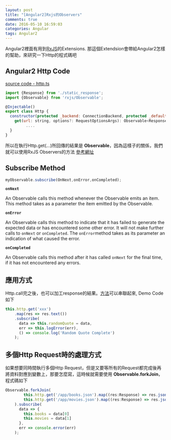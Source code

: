 ```yaml
---
layout: post
title: "[Angular2]Rxjs的Observers"
comments: true
date: 2016-05-10 16:59:03
categories: Angular
tags: Angular2
---
```


Angular2裡面有用到[RxJS](https://github.com/Reactive-Extensions/RxJS)的Extensions. 那這個Extendsion會帶給Angular2怎樣的幫助，來研究一下Http的程式碼吧

<!-- more -->

## Angular2 Http Code

[source code - http.ts](https://github.com/angular/angular/blob/master/modules/%40angular/http/src/http.ts)

```javascript
import {Response} from './static_response';
import {Observable} from 'rxjs/Observable';

@Injectable()
export class Http {
  constructor(protected _backend: ConnectionBackend, protected _defaultOptions: RequestOptions) {}
	get(url: string, options?: RequestOptionsArgs): Observable<Response> {
         ....
  }
}

```

所以在執行Http.get(...)所回傳的結果是 **Observable<Response>**，因為這樣子的關係，我們就可以使用RxJS Observers的方法 [參考網址](http://reactivex.io/documentation/observable.html)

## Subscribe Method

```javascript
myObservable.subscribe(OnNext,onError,onCompleted);
```

**`onNext`**

An Observable calls this method whenever the Observable emits an item. This method takes as a parameter the item emitted by the Observable.

**`onError`**

An Observable calls this method to indicate that it has failed to generate the expected data or has encountered some other error. It will not make further calls to `onNext` or `onCompleted`. The `onError`method takes as its parameter an indication of what caused the error.

**`onCompleted`**

An Observable calls this method after it has called `onNext` for the final time, if it has not encountered any errors.

## 應用方式

Http.call完之後，也可以加工response的結果。[方法](http://reactivex.io/documentation/operators.html)可以串聯起來, Demo Code如下

```javascript
this.http.get('xxx')
    .map(res => res.text())
    .subscribe(
      data => this.randomQuote = data,
      err => this.logError(err),
      () => console.log('Random Quote Complete')
    );
```



## 多個Http Request時的處理方式

如果想要同時間執行多個Http Request，但是又要等所有的Request都完成後再將資料對應到變數上，那要怎麼寫，這時候就需要使用 **Observable.forkJoin**，程式碼如下

```javascript
Observable.forkJoin(
        this.http.get('/app/books.json').map((res:Response) => res.json()),
        this.http.get('/app/movies.json').map((res:Response) => res.json())
    ).subscribe(
      data => {
        this.books = data[0]
        this.movies = data[1]
      },
      err => console.error(err)
    );
```

